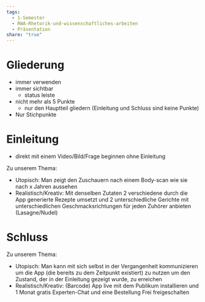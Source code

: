```yaml
---
tags:
  - 1-Semester
  - RWA-Rhetorik-und-wissenschaftliches-arbeiten
  - Präsentation
share: "true"
---
```

# Gliederung

- immer verwenden
- immer sichtbar
	- status leiste
- nicht mehr als 5 Punkte
	- nur den Hauptteil gliedern (Einleitung und Schluss sind keine Punkte)
- Nur Stichpunkte

# Einleitung

- direkt mit einem Video/Bild/Frage beginnen ohne Einleitung

Zu unserem Thema: 
- Utopisch: Man zeigt den Zuschauern nach einem Body-scan wie sie nach x Jahren aussehen
- Realistisch/Kreativ: Mit denselben Zutaten 2 verschiedene durch die App generierte Rezepte umsetzt und 2 unterschiedliche Gerichte mit unterschiedlichen Geschmacksrichtungen für jeden Zuhörer anbieten (Lasagne/Nudel)

# Schluss

Zu unserem Thema: 
- Utopisch: Man kann mit sich selbst in der Vergangenheit kommunizieren um die App (die bereits zu dem Zeitpunkt existiert) zu nutzen um den Zustand, der in der Einleitung gezeigt wurde, zu erreichen
- Realistisch/Kreativ: (Barcode) App live mit dem Publikum installieren und 1 Monat gratis Experten-Chat und eine Bestellung Frei freigeschalten